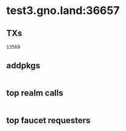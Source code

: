 # test3.gno.land:36657

## TXs
```
13569
```

## addpkgs
```
```

## top realm calls
```
```

## top faucet requesters
```
```

